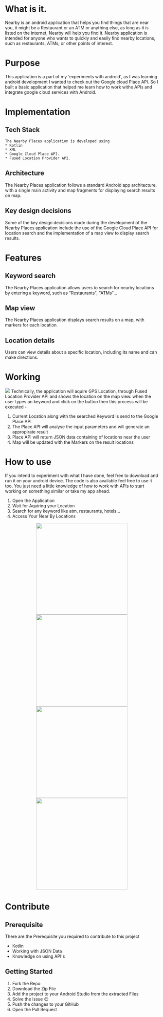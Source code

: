 # What is it. 
Nearby is an android application that helps you find things that are near you, it might be a Restaurant or an ATM or anything else, as long as it is listed on the internet, Nearby will help you find it. Nearby application is intended for anyone who wants to quickly and easily find nearby locations, such as restaurants, ATMs, or other points of interest.

# Purpose
This application is a part of my 'experiments with android', as I was learning android development I wanted to check out the Google cloud Place API. So I built a basic application that helped me learn how to work withe APIs and integrate google cloud services with Android. 

# Implementation
## Tech Stack
    The Nearby Places application is developed using
    * Kotlin
    * XML
    * Google Cloud Place API. 
    * Fused Location Provider API.  
## Architecture
The Nearby Places application follows a standard Android app architecture, with a single main activity and map fragments for displaying search results on map.
## Key design decisions
Some of the key design decisions made during the development of the Nearby Places application include the use of the Google Cloud Place API for location search and the implementation of a map view to display search results.

# Features
## Keyword search
The Nearby Places application allows users to search for nearby locations by entering a keyword, such as "Restaurants", "ATMs"...
## Map view
The Nearby Places application displays search results on a map, with markers for each location.
## Location details
Users can view details about a specific location, including its name and can make directions.
   
# Working
<img src="https://user-images.githubusercontent.com/59611699/205653115-07a34ed3-2fb8-4a11-80c7-fdfd54367474.png">
Technically, the application will aquire GPS Location, through Fused Location Provider API and shows the location on the map view. when the user types an keyword and click on the button then this process will be executed -

1. Current Location along with the searched Keyword is send to the Google Place API
2. The Place API will analyse the input parameters and will generate an appropirate result
3. Place API will return JSON data containing of locations near the user 
4. Map will be updated with the Markers on the result locations

# How to use
If you intend to experiment with what I have done, feel free to download and run it on your android device. The code is also available feel free to use it too. You just need a little knowledge of how to work with APIs to start working on something similar or take my app ahead. 

1. Open the Application
2. Wait for Aquiring your Location
3. Search for any keyword like atm, restaurants, hotels...
4. Access Your Near By Locations

<p float="left" align="center">

  <img src="https://user-images.githubusercontent.com/59611699/209367292-074457f5-340e-4c51-9eac-4f9a83bcfd3b.png" width="300" />
  <img src="https://user-images.githubusercontent.com/59611699/209367308-b0cd2ea0-2e5b-40dd-bd87-9242ee8a532d.png" width="300" />
  
  <br/>  
  
  <img src="https://user-images.githubusercontent.com/59611699/209367314-032a01fb-fa1c-40db-bf82-22133cd76869.png" width="300"  />
  <img src="https://user-images.githubusercontent.com/59611699/209367321-f2f0b406-0347-4c2f-a49c-b0601b70eecb.png" width="300"  />

</p>

# Contribute

## Prerequisite
There are the Prerequisite you required to contribute to this project
* Kotlin
* Working with JSON Data
* Knowledge on using API's

## Getting Started
1. Fork the Repo
2. Download the Zip File 
3. Add the project to your Android Studio from the extracted Files
4. Solve the Issue 😉
5. Push the changes to your GitHub 
6. Open the Pull Request

